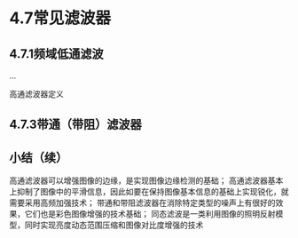 # 4.7常见滤波器

## 4.7.1频域低通滤波

...

高通滤波器定义

## 4.7.3带通（带阻）滤波器

## 小结（续）

高通滤波器可以增强图像的边缘，是实现图像边缘检测的基础；
高通滤波器基本上抑制了图像中的平滑信息，因此如要在保持图像基本信息的基础上实现锐化，就需要采用高频加强技术；
带通和带阻滤波器在消除特定类型的噪声上有很好的效果，它们也是彩色图像增强的技术基础；
同态滤波是一类利用图像的照明反射模型，同时实现亮度动态范围压缩和图像对比度增强的技术